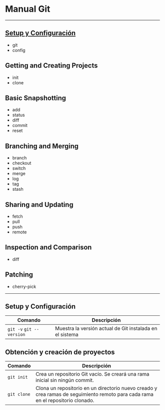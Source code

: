 # Manual Git

---

## [Setup y Configuración](#setup-y-configuración)

- git
- config

## Getting and Creating Projects

- init
- clone

## Basic Snapshotting

- add
- status
- diff
- commit
- reset

## Branching and Merging

- branch
- checkout
- switch
- merge
- log
- tag
- stash

## Sharing and Updating

- fetch
- pull
- push
- remote

## Inspection and Comparison

- diff

## Patching

- cherry-pick

---

## Setup y Configuración

| Comando | Descripción |
|---------|-------------|
| `git -v` `git --version`|Muestra la versión actual de Git instalada en el sistema|

## Obtención y creación de proyectos

| Comando | Descripción |
|---------|-------------|
| `git init`|Crea un repositorio Git vacío. Se creará una rama inicial sin ningún commit.|
| `git clone`|Clona un repositorio en un directorio nuevo creado y crea ramas de seguimiento remoto para cada rama en el repositorio clonado.|
